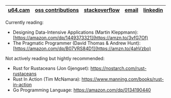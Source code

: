 <div align="center">
  
|[u64.cam](https://u64.cam)|[oss contributions](https://github.com/camerondurham/open-source-contributions)|[stackoverflow](https://stackoverflow.com/users/4676641/cam)|[email](mailto:u64.cam@gmail.com)|[linkedin](https://www.linkedin.com/in/cameron-durham/)
|------|------|-------|--------|--------|

 
</div>

Currently reading: 
- Designing Data-Intensive Applications (Martin Kleppmann): [https://amazon.com/dp/1449373321](https://amzn.to/3vfG7Of)
- The Pragmatic Programmer (David Thomas & Andrew Hunt): [https://amazon.com/dp/B07VRS84D1](https://amzn.to/4ahVzbo)

Not actively reading but hightly recommended:
- Rust for Rustaceans (Jon Gjengset): https://nostarch.com/rust-rustaceans
- Rust In Action (Tim McNamara): https://www.manning.com/books/rust-in-action
- Go Programming Language: https://amazon.com/dp/0134190440

<!--

  <sup><a href="https://picrew.me/image_maker/148413">pfp (picrew)</a></sup>
  <br>

<div align="center">
<img src="https://raw.githubusercontent.com/mkrl/misbrands/master/ferris.svg" width="300em" />
</div>

<div align="right">
  <sup> cursed ferris source: <a href="https://github.com/mkrl/misbrands">mkrl/misbrands</sup>
</div>

-->
